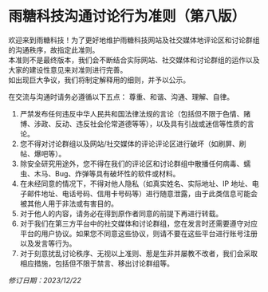 # 雨糖科技沟通讨论行为准则（第八版）

欢迎来到雨糖科技！为了更好地维护雨糖科技网站及社交媒体地评论区和讨论群组的沟通秩序，故指定此准则。<br>
本准则不是最终版本，我们会不断结合实际网站、社交媒体和讨论群组的运作以及大家的建设性意见来对准则进行完善。<br>
如出现巨大争议，我们将制定解释用的细则，并予以公示。<br>

在交流与沟通时请务必遵循以下五点： 尊重、和谐、沟通、理解、自律。

1. 严禁发布任何违反中华人民共和国法律法规的言论（包括但不限于色情、赌博、涉政、反动、违反社会伦常道德等等），以及具有引战或迷信等性质的言论。
2. 您不得对讨论群组以及网站/社交媒体的评论评论区进行破坏（如刷屏、刷帖、爆吧等）。
3. 除安全研究用途外，您不得在我们的评论区和讨论群组中散播任何病毒、蠕虫、木马、Bug、炸弹等具有破坏性的软件或材料。
4. 在未经同意的情况下，不得对他人隐私（如真实姓名、实际地址、IP 地址、电子邮件地址、电话号码、信用卡号码等）进行随意泄露，由于此类信息可能会被其他人用于非法或有害目的。
5. 对于他人的内容，请务必在得到原作者同意的前提下再进行转载。
6. 对于我们在第三方平台中的社交媒体和讨论群组，您在发言时还需要遵守对应平台的用户协议。如果您不同意这些协议，则请不要在这些平台进行账号注册以及发言等行为。
7. 对于刻意扰乱讨论秩序、无视以上准则、惹是生非并屡教不改者，我们会采取相应措施，包括但不限于禁言、移出讨论群组等。

*修订日期：2023/12/22*

